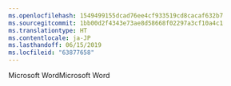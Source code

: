 ```yaml
---
ms.openlocfilehash: 1549499155dcad76ee4cf933519cd8cacaf632b7
ms.sourcegitcommit: 1bb00d2f4343e73ae8d58668f02297a3cf10a4c1
ms.translationtype: HT
ms.contentlocale: ja-JP
ms.lasthandoff: 06/15/2019
ms.locfileid: "63877658"
---
```

<span data-ttu-id="c9293-101">Microsoft Word</span><span class="sxs-lookup"><span data-stu-id="c9293-101">Microsoft Word</span></span>